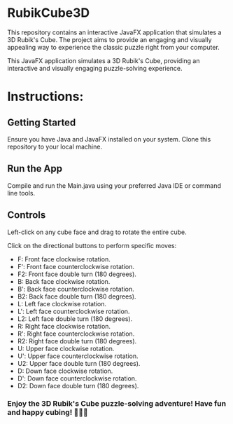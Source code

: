 # RubikCube3D
This repository contains an interactive JavaFX application that simulates a 3D Rubik's Cube. The project aims to provide an engaging and visually appealing way to experience the classic puzzle right from your computer.

This JavaFX application simulates a 3D Rubik's Cube, providing an interactive and visually engaging puzzle-solving experience.

# Instructions:

## Getting Started

Ensure you have Java and JavaFX installed on your system.
Clone this repository to your local machine.

## Run the App

Compile and run the Main.java using your preferred Java IDE or command line tools.

## Controls

Left-click on any cube face and drag to rotate the entire cube.

Click on the directional buttons to perform specific moves:

* F: Front face clockwise rotation.
* F': Front face counterclockwise rotation.
* F2: Front face double turn (180 degrees).
* B: Back face clockwise rotation.
* B': Back face counterclockwise rotation.
* B2: Back face double turn (180 degrees).
* L: Left face clockwise rotation.
* L': Left face counterclockwise rotation.
* L2: Left face double turn (180 degrees).
* R: Right face clockwise rotation.
* R': Right face counterclockwise rotation.
* R2: Right face double turn (180 degrees).
* U: Upper face clockwise rotation.
* U': Upper face counterclockwise rotation.
* U2: Upper face double turn (180 degrees).
* D: Down face clockwise rotation.
* D': Down face counterclockwise rotation.
* D2: Down face double turn (180 degrees).

### Enjoy the 3D Rubik's Cube puzzle-solving adventure! Have fun and happy cubing! 🧊🧊🧊
